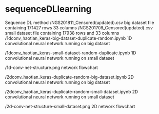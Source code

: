 # sequenceDLlearning
Sequence DL method
/NGS201811_Censored(updated).csv big dataset file containing 171427 rows 33 columns
/NGS201708_Censored(updated).csv small dataset file containing 17938 rows and 33 columns
/1dconv_haotian_keras-big-dataset-duplicate-random.ipynb
1D convolutional neural network running on big dataset

/1dconv_haotian_keras-small-dataset-random-duplicate.ipynb
1D convolutional neural network running on small dataset 

/1d-conv-net-structure.png network flowchart

/2dconv_haotian_keras-duplicate-random-big-dataset.ipynb
2D convolutional neural network running on big dataset

/2dconv_haotian_keras-duplicate-random-small-dataset.ipynb
2D convolutional neural network running on small dataset

/2d-conv-net-structure-small-dataset.png 2D network flowchart
